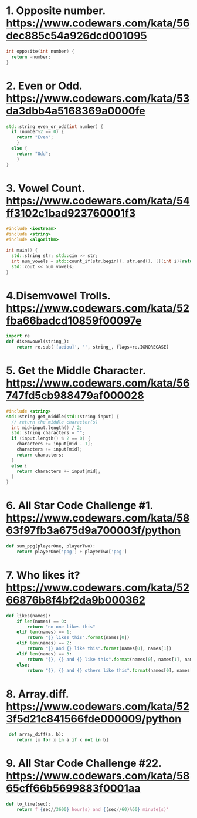 # 1. Opposite number. https://www.codewars.com/kata/56dec885c54a926dcd001095

```c++
int opposite(int number) {
  return -number;
}
```

# 2. Even or Odd. https://www.codewars.com/kata/53da3dbb4a5168369a0000fe

```c++
std::string even_or_odd(int number) {
  if (number%2 == 0) {
    return "Even";
    }
  else {
    return "Odd";
    }
}
```

# 3. Vowel Count. https://www.codewars.com/kata/54ff3102c1bad923760001f3

```c++
#include <iostream>
#include <string>
#include <algorithm>

int main() {
  std::string str; std::cin >> str;
  int num_vowels = std::count_if(str.begin(), str.end(), [](int i){return i == 'a' || i == 'e' || i == 'i' || i == 'o'|| i == 'u';});
  std::cout << num_vowels;
}
```

# 4.Disemvowel Trolls. https://www.codewars.com/kata/52fba66badcd10859f00097e

```python
import re
def disemvowel(string_):
    return re.sub('[aeiou]', '', string_, flags=re.IGNORECASE)
```

# 5. Get the Middle Character. https://www.codewars.com/kata/56747fd5cb988479af000028

```c++
#include <string>
std::string get_middle(std::string input) {
  // return the middle character(s)
  int mid=input.length() / 2;
  std::string characters = "";
  if (input.length() % 2 == 0) {
    characters += input[mid - 1];
    characters += input[mid];
    return characters;
  }
  else {
    return characters += input[mid];
  }
}
```

# 6. All Star Code Challenge #1. https://www.codewars.com/kata/5863f97fb3a675d9a700003f/python

```python
def sum_ppg(playerOne, playerTwo):
    return playerOne['ppg'] + playerTwo['ppg']
```

# 7. Who likes it? https://www.codewars.com/kata/5266876b8f4bf2da9b000362

```python
def likes(names):
    if len(names) == 0:
        return "no one likes this"
    elif len(names) == 1:
        return "{} likes this".format(names[0])
    elif len(names) == 2:
        return "{} and {} like this".format(names[0], names[1])
    elif len(names) == 3:
        return "{}, {} and {} like this".format(names[0], names[1], names[2])
    else:
        return "{}, {} and {} others like this".format(names[0], names[1], len(names)-2)
```

# 8. Array.diff. https://www.codewars.com/kata/523f5d21c841566fde000009/python

```python
 def array_diff(a, b):
    return [x for x in a if x not in b]
```

# 9. All Star Code Challenge #22. https://www.codewars.com/kata/5865cff66b5699883f0001aa

```python
def to_time(sec):
    return f'{sec//3600} hour(s) and {(sec//60)%60} minute(s)'
```

